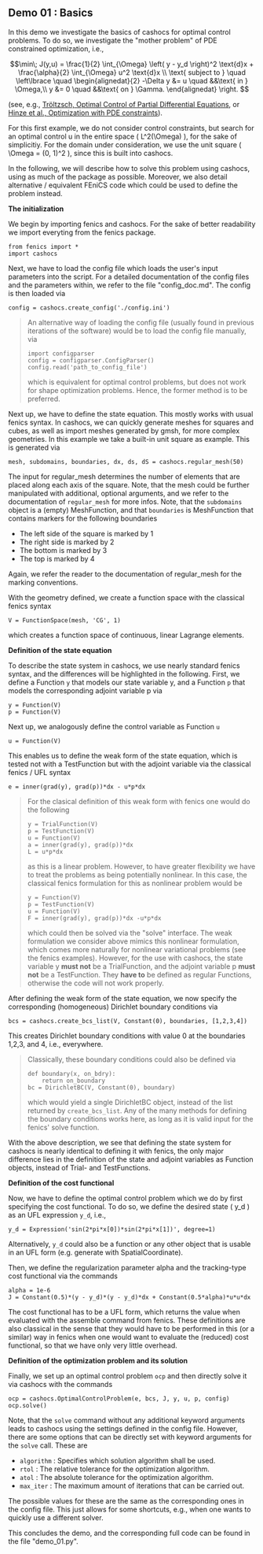 ## Demo 01 : Basics

In this demo we investigate the basics of cashocs for
optimal control problems. To do so, we investigate the "mother
problem" of PDE constrained optimization, i.e.,

$$\min\; J(y,u) = \frac{1}{2} \int_{\Omega} \left( y - y_d \right)^2 \text{d}x + \frac{\alpha}{2} \int_{\Omega} u^2 \text{d}x \\
\text{ subject to } \quad \left\lbrace \quad
\begin{alignedat}{2}
-\Delta y &= u \quad &&\text{ in } \Omega,\\
y &= 0 \quad &&\text{ on } \Gamma.
\end{alignedat} \right.
$$



(see, e.g., [Tröltzsch, Optimal Control of Partial Differential Equations](https://doi.org/10.1090/gsm/112),
or [Hinze et al., Optimization with PDE constraints](https://doi.org/10.1007/978-1-4020-8839-1)).

For this first example, we do not consider control constraints,
but search for an optimal control u in the entire space \( L^2(\Omega) \), for the sake of simplicitiy. For
the domain under consideration, we use the unit square \( \Omega = (0, 1)^2 \), since this is built into cashocs.

In the following, we will describe how to solve this problem
using cashocs, using as much of the package as possible. Moreover,
we also detail alternative / equivalent FEniCS code which could
be used to define the problem instead.

**The initialization**

We begin by importing fenics and cashocs. For the sake of
better readability we import everyting from the fenics package.

    from fenics import *
    import cashocs


Next, we have to load the config file which loads the user's
input parameters into the script. For a detailed documentation
of the config files and the parameters within, we refer to
the file "config_doc.md". The config is then loaded via

    config = cashocs.create_config('./config.ini')

> An alternative way of loading the config file (usually found
> in previous iterations of the software) would be to load
> the config file manually, via
>    
>     import configparser
>     config = configparser.ConfigParser()
>     config.read('path_to_config_file')
>
> which is equivalent for optimal control problems, but does
> not work for shape optimization problems. Hence, the former
> method is to be preferred.

Next up, we have to define the state equation. This mostly
works with usual fenics syntax. In cashocs, we can quickly
generate meshes for squares and cubes, as well as import
meshes generated by gmsh, for more complex geometries. In this
example we take a built-in unit square as example. This is generated
via

    mesh, subdomains, boundaries, dx, ds, dS = cashocs.regular_mesh(50)

The input for regular_mesh determines the number of elements that
are placed along each axis of the square. Note, that the mesh could be
further manipulated with additional, optional arguments, and we
refer to the documentation of `regular_mesh` for more infos. Note,
that the `subdomains` object is a (empty) MeshFunction, and that
`boundaries` is MeshFunction that contains markers for the following
boundaries
- The left side of the square is marked by 1
- The right side is marked by 2
- The bottom is marked by 3
- The top is marked by 4

Again, we refer the reader to the documentation of regular_mesh
for the marking conventions.

With the geometry defined, we create a function space with the classical
fenics syntax

    V = FunctionSpace(mesh, 'CG', 1)

which creates a function space of continuous, linear Lagrange
elements.

**Definition of the state equation**


To describe the state system in cashocs, we use nearly standard
fenics syntax, and the differences will be highlighted in the
following. First, we define a Function `y` that models our
state variable y, and a Function `p` that models the corresponding
adjoint variable p via

    y = Function(V)
    p = Function(V)

Next up, we analogously define the control variable as Function `u`

    u = Function(V)

This enables us to define the weak form of the state equation,
which is tested not with a TestFunction but with the adjoint
variable via the classical fenics / UFL syntax

    e = inner(grad(y), grad(p))*dx - u*p*dx

> For the clasical definition of this weak form with fenics
> one would do the following
>
>     y = TrialFunction(V)
>     p = TestFunction(V)
>     u = Function(V)
>     a = inner(grad(y), grad(p))*dx
>     L = u*p*dx
>
> as this is a linear problem. However, to have greater flexibility
> we have to treat the problems as being potentially nonlinear.
> In this case, the classical fenics formulation for this as
> nonlinear problem would be
>
>     y = Function(V)
>     p = TestFunction(V)
>     u = Function(V)
>     F = inner(grad(y), grad(p))*dx -u*p*dx
>
> which could then be solved via the "solve" interface. The
> weak formulation we consider above mimics this nonlinear
> formulation, which comes more naturally for nonlinear
> variational problems (see the fenics examples). However,
> for the use with cashocs, the state variable y **must not**
> be a TrialFunction, and the adjoint variable p **must not**
> be a TestFunction. They **have to** be defined as regular
> Functions, otherwise the code will not work properly.

After defining the weak form of the state equation, we now
specify the corresponding (homogeneous) Dirichlet boundary
conditions via

    bcs = cashocs.create_bcs_list(V, Constant(0), boundaries, [1,2,3,4])

This creates Dirichlet boundary conditions with value 0 at the
boundaries 1,2,3, and 4, i.e., everywhere.

> Classically, these boundary conditions could also be defined
> via
>
>     def boundary(x, on_bdry):
>         return on_boundary
>     bc = DirichletBC(V, Constant(0), boundary)
>
> which would yield a single DirichletBC object, instead of
> the list returned by `create_bcs_list`. Any of the many methods for
> defining the boundary conditions works here, as long as it
> is valid input for the fenics' solve function.

With the above description, we see that defining the state system
for cashocs is nearly identical to defining it with fenics,
the only major difference lies in the definition of the state
and adjoint variables as Function objects, instead of Trial- and
TestFunctions.

**Definition of the cost functional**


Now, we have to define the optimal control problem which we do
by first specifying the cost functional. To do so, we define the
desired state \( y_d \) as an UFL expression `y_d`, i.e.,

    y_d = Expression('sin(2*pi*x[0])*sin(2*pi*x[1])', degree=1)

Alternatively, `y_d` could also be a function or any other object
that is usable in an UFL form (e.g. generate with SpatialCoordinate).

Then, we define the regularization parameter alpha and the tracking-type
cost functional via the commands

    alpha = 1e-6
    J = Constant(0.5)*(y - y_d)*(y - y_d)*dx + Constant(0.5*alpha)*u*u*dx

The cost functional has to be a UFL form, which returns the
value when evaluated with the assemble command from fenics.
These definitions are also classical in the sense that they
would have to be performed in this (or a similar) way in fenics
when one would want to evaluate the (reduced) cost functional,
so that we have only very little overhead.

**Definition of the optimization problem and its solution**


Finally, we set up an optimal control problem `ocp` and then
directly solve it via cashocs with the commands

    ocp = cashocs.OptimalControlProblem(e, bcs, J, y, u, p, config)
    ocp.solve()

Note, that the `solve` command without any additional keyword arguments leads to
cashocs using the settings defined in the config file. However, there are some options
that can be directly set with keyword arguments for the `solve` call. These are

  - `algorithm` : Specifies which solution algorithm shall be used.
  - `rtol` : The relative tolerance for the optimization algorithm.
  - `atol` : The absolute tolerance for the optimization algorithm.
  - `max_iter` : The maximum amount of iterations that can be carried out.

The possible values for these are the same as the corresponding ones in the config file.
This just allows for some shortcuts, e.g., when one wants to quickly use a different solver.

This concludes the demo, and the corresponding full code can
be found in the file "demo_01.py".
